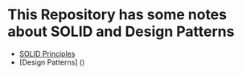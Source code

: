 # This Repository has some notes about SOLID and Design Patterns

- [SOLID Principles](https://github.com/viborotto/solid-and-designpatterns/blob/main/solid/SOLID.md)
- [Design Patterns] ()
